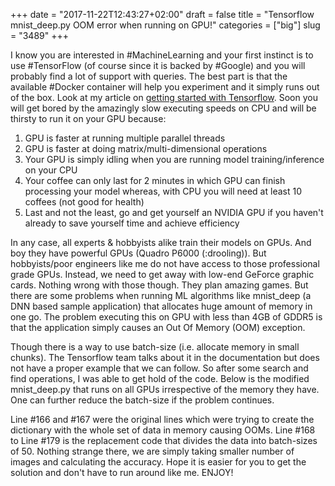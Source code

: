 +++
date = "2017-11-22T12:43:27+02:00"
draft = false
title = "Tensorflow mnist_deep.py OOM error when running on GPU!"
categories = ["big"]
slug = "3489"
+++

I know you are interested in #MachineLearning and your first instinct is to use #TensorFlow (of course since it is backed by #Google) and you will probably find a lot of support with queries. The best part is that the available #Docker container will help you experiment and it simply runs out of the box. Look at my article on [getting started with Tensorflow](https://www.naresh.se/2017/06/09/machine-learning-baby-steps/). Soon you will get bored by the amazingly slow executing speeds on CPU and will be thirsty to run it on your GPU because:

1. GPU is faster at running multiple parallel threads
2. GPU is faster at doing matrix/multi-dimensional operations
3. Your GPU is simply idling when you are running model training/inference on your CPU
4. Your coffee can only last for 2 minutes in which GPU can finish processing your model whereas, with CPU you will need at least 10 coffees (not good for health)
5. Last and not the least, go and get yourself an NVIDIA GPU if you haven't already to save yourself time and achieve efficiency

In any case, all experts & hobbyists alike train their models on GPUs. And boy they have powerful GPUs (Quadro P6000 (:drooling)). But hobbyists/poor engineers like me do not have access to those professional grade GPUs. Instead, we need to get away with low-end GeForce graphic cards. Nothing wrong with those though. They plan amazing games. But there are some problems when running ML algorithms like mnist\_deep (a DNN based sample application) that allocates huge amount of memory in one go. The problem executing this on GPU with less than 4GB of GDDR5 is that the application simply causes an Out Of Memory (OOM) exception.

Though there is a way to use batch-size (i.e. allocate memory in small chunks). The Tensorflow team talks about it in the documentation but does not have a proper example that we can follow. So after some search and find operations, I was able to get hold of the code. Below is the modified mnist\_deep.py that runs on all GPUs irrespective of the memory they have. One can further reduce the batch-size if the problem continues.

<script src="https://ideone.com/e.js/sZvsQr" type="text/javascript"></script>

Line #166 and #167 were the original lines which were trying to create the dictionary with the whole set of data in memory causing OOMs. Line #168 to Line #179 is the replacement code that divides the data into batch-sizes of 50. Nothing strange there, we are simply taking smaller number of images and calculating the accuracy. Hope it is easier for you to get the solution and don't have to run around like me. ENJOY!
